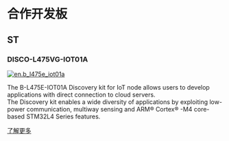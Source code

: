 # 合作开发板

## ST

### DISCO-L475VG-IOT01A

[![en.b\_l475e\_iot01a](https://img.alicdn.com/tfs/TB1KudtckyWBuNjy0FpXXassXXa-1200-849.png)](http://www.st.com/en/evaluation-tools/b-l475e-iot01a.html)

The B-L475E-IOT01A Discovery kit for IoT node allows users to develop applications with direct connection to cloud servers.  
The Discovery kit enables a wide diversity of applications by exploiting low-power communication, multiway sensing and ARM® Cortex® -M4 core-based STM32L4 Series features.

[了解更多](http://www.st.com/en/evaluation-tools/b-l475e-iot01a.html)

